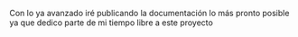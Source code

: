 Con lo ya avanzado iré publicando la documentación lo más pronto posible ya que dedico parte de mi tiempo libre a este proyecto
